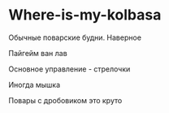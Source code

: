 # Where-is-my-kolbasa
Обычные поварские будни. Наверное

Пайгейм ван лав

Основное управление - стрелочки

Иногда мышка

Повары с дробовиком это круто
